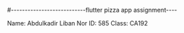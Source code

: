 #---------------------------flutter pizza app assignment----

Name: Abdulkadir Liban Nor
ID: 585
Class: CA192



